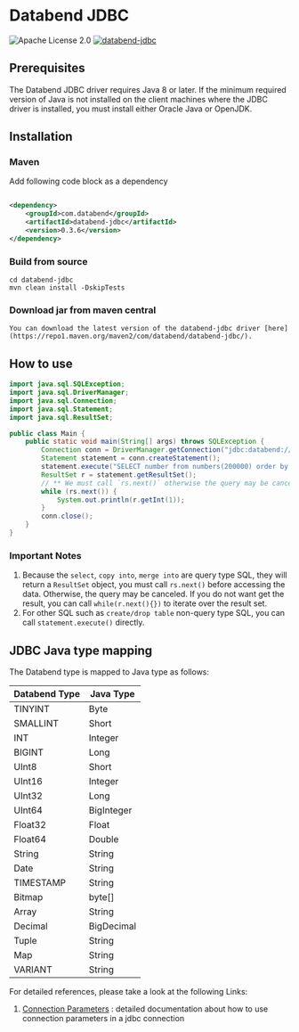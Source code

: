 # Databend JDBC

![Apache License 2.0](https://img.shields.io/badge/license-Apache%202.0-blue.svg)
[![databend-jdbc](https://img.shields.io/maven-central/v/com.databend/databend-jdbc?style=flat-square)](https://central.sonatype.dev/artifact/com.databend/databend-jdbc/0.0.1)

## Prerequisites

The Databend JDBC driver requires Java 8 or later.
If the minimum required version of Java is not installed on the client machines where the JDBC driver is installed, you
must install either Oracle Java or OpenJDK.

## Installation

### Maven

Add following code block as a dependency

```xml

<dependency>
    <groupId>com.databend</groupId>
    <artifactId>databend-jdbc</artifactId>
    <version>0.3.6</version>
</dependency>
```

### Build from source

```shell
cd databend-jdbc
mvn clean install -DskipTests
```

### Download jar from maven central

```shell
You can download the latest version of the databend-jdbc driver [here](https://repo1.maven.org/maven2/com/databend/databend-jdbc/).
```

## How to use

```java
import java.sql.SQLException;
import java.sql.DriverManager;
import java.sql.Connection;
import java.sql.Statement;
import java.sql.ResultSet;

public class Main {
    public static void main(String[] args) throws SQLException {
        Connection conn = DriverManager.getConnection("jdbc:databend://localhost:8000", "root", "");
        Statement statement = conn.createStatement();
        statement.execute("SELECT number from numbers(200000) order by number");
        ResultSet r = statement.getResultSet();
        // ** We must call `rs.next()` otherwise the query may be canceled **
        while (rs.next()) {
            System.out.println(r.getInt(1));
        }
        conn.close();
    }
}
```

### Important Notes

1. Because the `select`, `copy into`, `merge into` are query type SQL, they will return a `ResultSet` object, you must
   call `rs.next()` before accessing the data. Otherwise, the query may be canceled. If you do not want get the result,
   you can call `while(r.next(){})` to iterate over the result set.
2. For other SQL such as `create/drop table` non-query type SQL, you can call `statement.execute()` directly.

## JDBC Java type mapping
The Databend type is mapped to Java type as follows:

| Databend Type | Java Type  |
|---------------|------------|
| TINYINT       | Byte       |
| SMALLINT      | Short      |
| INT           | Integer    |
| BIGINT        | Long       |
| UInt8         | Short      |
| UInt16        | Integer    |
| UInt32        | Long       |
| UInt64        | BigInteger |
| Float32       | Float      |
| Float64       | Double     |
| String        | String     |
| Date          | String     |
| TIMESTAMP     | String     |
| Bitmap        | byte[]     |
| Array         | String     |
| Decimal       | BigDecimal |
| Tuple         | String     |
| Map           | String     |
| VARIANT       | String     |

For detailed references, please take a look at the following Links:

1. [Connection Parameters](./docs/Connection.md) : detailed documentation about how to use connection parameters in a
   jdbc connection
